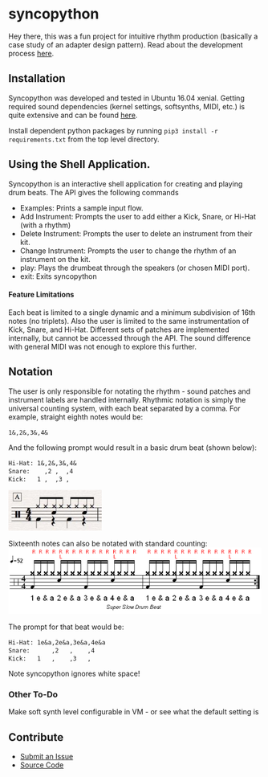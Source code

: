 # syncopython
Hey there, this was a fun project for intuitive rhythm production (basically a case study of an adapter design pattern). Read about the development process [here](https://syncopython.blog/).

## Installation
Syncopython was developed and tested in Ubuntu 16.04 xenial. Getting required sound dependencies (kernel settings, softsynths, MIDI, etc.) is quite extensive and can be found [here](https://github.com/ndtallant/syncopython/blob/master/get_sound.md).

Install dependent python packages by running `pip3 install -r requirements.txt` from the top level directory. 

## Using the Shell Application. 
Syncopython is an interactive shell application for creating and playing drum beats. The API gives the following commands  

- Examples: Prints a sample input flow.
- Add Instrument: Prompts the user to add either a Kick, Snare, or Hi-Hat (with a rhythm)
- Delete Instrument: Prompts the user to delete an instrument from their kit. 
- Change Instrument: Prompts the user to change the rhythm of an instrument on the kit. 
- play: Plays the drumbeat through the speakers (or chosen MIDI port).
- exit: Exits syncopython

#### Feature Limitations
Each beat is limited to a single dynamic and a minimum subdivision of 16th notes (no triplets). Also the user is limited to the same instrumentation of Kick, Snare, and Hi-Hat. Different sets of patches are implemented internally, but cannot be accessed through the API. The sound difference with general MIDI was not enough to explore this further.

## Notation
The user is only responsible for notating the rhythm - sound patches and instrument labels are handled internally.
Rhythmic notation is simply the universal counting system, with each beat separated by a comma. For example, straight eighth notes would be:

```
1&,2&,3&,4&
```

And the following prompt would result in a basic drum beat (shown below):

```
Hi-Hat: 1&,2&,3&,4&
Snare:    ,2 ,  ,4
Kick:   1 ,  ,3 ,
```
![ ](docs/drum_beat.png)

Sixteenth notes can also be notated with standard counting:
![ ](docs/16th.png)

The prompt for that beat would be:

```
Hi-Hat: 1e&a,2e&a,3e&a,4e&a
Snare:      ,2   ,    ,4
Kick:   1   ,    ,3   ,
```
Note syncopython ignores white space!

### Other To-Do
Make soft synth level configurable in VM - or see what the default setting is

Contribute
----------
- [Submit an Issue](https://github.com/ndtallant/syncopython/issues)
- [Source Code](https://github.com/ndtallant/syncopython)
